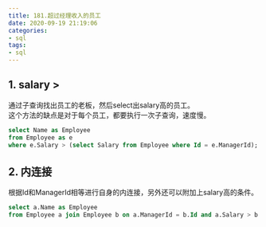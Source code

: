 ```yaml
---
title: 181.超过经理收入的员工
date: 2020-09-19 21:19:06
categories: 
- sql
tags: 
- sql
---
```


## 1. salary >
通过子查询找出员工的老板，然后select出salary高的员工。  
这个方法的缺点是对于每个员工，都要执行一次子查询，速度慢。  
```sql
select Name as Employee
from Employee as e
where e.Salary > (select Salary from Employee where Id = e.ManagerId);
```

## 2. 内连接
根据Id和ManagerId相等进行自身的内连接，另外还可以附加上salary高的条件。  
```sql
select a.Name as Employee
from Employee a join Employee b on a.ManagerId = b.Id and a.Salary > b.Salary
```